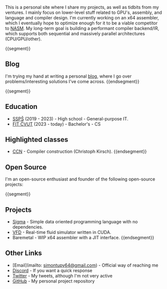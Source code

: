 This is a personal site where I share my projects, as well as tidbits from my ventures. I mainly focus on lower-level stuff related to GPU's, assembly, and language and compiler design. I'm currently working on an x64 assembler, which I eventually hope to optimize enough for it to be a viable competitor to [NASM](https://www.nasm.us/). My long-term goal is building a performant compiler backend/IR, which supports both sequential and massively parallel architectures (CPU/GPU/other).

{{segment}}
## Blog
I'm trying my hand at writing a personal [blog](./blog.html), where I go over problems/interesting solutions I've come across.
{{endsegment}}

{{segment}}
## Education
- [SSPŠ](https://www.ssps.cz/) (2019 - 2023) - High school - General-purpose IT.
- [FIT ČVUT](https://fit.cvut.cz/cs) (2023 - today) - Bachelor's - CS

## Highlighted classes
- [CCN](https://bilakniha.cvut.cz/cs/predmet7492006.html#gsc.tab=0) - Compiler construction (Christoph Kirsch).
{{endsegment}} 

## Open Source
I'm an open-source enthusiast and founder of the following open-source projects:

{{segment}}
## Projects
- [Sigma](https://github.com/Goubermouche/sigma) - Simple data oriented programming language with no dependencies.
- [VFD](https://github.com/Goubermouche/VFD) - Real-time fluid simulator written in CUDA.
- Baremetal - WIP x64 assembler with a JIT interface.
{{endsegment}}

## Other Links
- [Email](mailto: simontupy64@gmail.com) - Official way of reaching me
- [Discord](https://discord.gg/rFFQSqBZ) - If you want a quick response
- [Twitter](https://twitter.com/goubermouche) - My tweets, although I'm not very active
- [GitHub](https://github.com/Goubermouche) - My personal project repository
